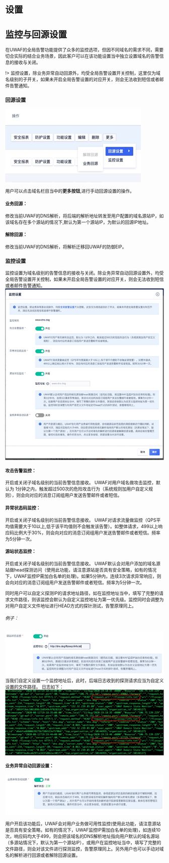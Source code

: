 # 设置
#  监控与回源设置
在UWAF的全局告警功能提供了众多的监控选项，但因不同域名的需求不同，需要切合实际的结合业务场景，因此客户可以在该功能设置当中独立设置域名的告警信息的接收与关闭。

!> 监控设置，除业务异常自动回源外，均受全局告警设置开关控制，这里仅为域名级别的子开关，如果未开启全局告警设置的对应开关，则会无法收到短信或者邮件告警通知。

### 回源设置
![](/images/15979099945592.jpg)

用户可以点击域名栏目当中的**更多按钮**,进行手动回源设置的操作。

#### 业务回源：
修改当前UWAF的DNS解析，将后端的解析地址转发至用户配置的域名源站IP，如该域名存在多个源站的情况下,默认为第一个源站IP，为默认的回源IP地址。

#### 解除回源：
修改当前UWAF的DNS解析，将解析迁移回UWAF的防御EIP。

### 监控设置
监控设置为域名级别的告警信息的接收与关闭。除业务异常自动回源设置外，均受全局告警设置开关控制，如果未开启全局告警设置的对应开关，则会无法收到短信或者邮件告警通知。
![](/images/15971442578142.jpg)

#### 攻击告警监控：
开启或关闭子域名级别的当前告警信息接收。
UWAF对用户域名做攻击监控，默认为 1分钟之内，触发超过500次的危险攻击行为（系统规则加用户自定义规则），则会向对应的消息订阅组用户发送告警邮件或者短信。

#### 异常状态码监控：
开启或关闭子域名级别的当前告警信息接收。
UWAF对请求流量做监控（QPS平均值需要大于10以上,低于该平均值则不会触发该告警）。如整体请求，499以上响应码比例大于30%，则会向对应的消息订阅组用户发送告警邮件或者短信。频率为5分钟一次。

#### 源站状态监控：
开启或关闭子域名级别的当前告警信息接收。
UWAF默认会对用户添加的域名源站做head探测访问（使用此功能，请注意源站是否具有安全策略，如有的情况下，UWAF监控IP需加白名单的处理)。如果5分钟内，连续3次请求异常响应，则会向对应的消息订阅组用户发送告警邮件或者短信。频率为5分钟一次。

同时用户可以自定义探测IP的请求地址路径，如在监控地址当中，填写了完整的请求文件路径，则该监控会默认为自定义监控地址为第一优先级。监控同时会调整为对用户自定义文件地址进行HEAD方式的探针测试，告警原理同上。

###### 例子：
![](/images/15971445098620.jpg)
当我们自定义设置一个监控地址后，此时，后端日志收到的探测请求应当为自定义设置的文件路径。
日志如下：
![](/images/15971448502324.jpg)

#### 业务异常自动回源设置：
![](/images/15979103402565.jpg)

用户开启该功能后，UWAF会对用户业务做可用性监控(使用此功能，请注意源站是否具有安全策略，如有的情况下，UWAF监控IP需加白名单的处理)，如连续10次，响应码均大于499，则会把该域名的DNS解析地址指向用户默认的域名源站（多源站情况下，默认为第一个源站IP），或用户在监控地址当中，填写了完整的文件路径，则会对该文件进行探测监控，告警原理同上。另外用户也可以手动对域名的解析进行回源或者解除回源设置。
